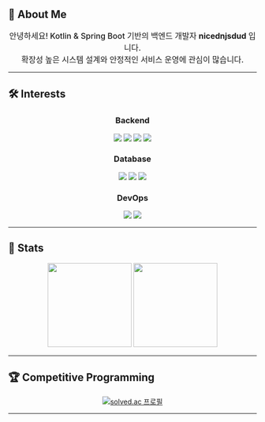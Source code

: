## 👋 About Me
<div align="center" style="font-size: 16px; font-weight: 500;">
    안녕하세요! Kotlin & Spring Boot 기반의 백엔드 개발자 <b>nicednjsdud</b> 입니다.  
    <br>확장성 높은 시스템 설계와 안정적인 서비스 운영에 관심이 많습니다.
</div>

---

## 🛠 Interests 
<div align="center">
    
### **Backend**
<img src="https://img.shields.io/badge/Java-007396?style=flat&logo=Java&logoColor=white">
<img src="https://img.shields.io/badge/Kotlin-7F52FF?style=flat&logo=Kotlin&logoColor=white">
<img src="https://img.shields.io/badge/Spring Boot-6DB33F?style=flat&logo=Spring Boot&logoColor=white">
<img src="https://img.shields.io/badge/JPA-6DB33F?style=flat&logo=Hibernate&logoColor=white">

### **Database**
<img src="https://img.shields.io/badge/MySQL-4479A1?style=flat&logo=MySQL&logoColor=white">
<img src="https://img.shields.io/badge/PostgreSQL-316192?style=flat&logo=PostgreSQL&logoColor=white">
<img src="https://img.shields.io/badge/Redis-DC382D?style=flat&logo=Redis&logoColor=white">

### **DevOps**
<img src="https://img.shields.io/badge/Docker-2496ED?style=flat&logo=Docker&logoColor=white">
<img src="https://img.shields.io/badge/Jenkins-D24939?style=flat&logo=Jenkins&logoColor=white">
</div>

---

## 🏅 Stats
<div align="center">
    <img src="https://github-readme-stats.vercel.app/api?username=nicednjsdud&show_icons=true&theme=default" height="170px">
    <img src="https://github-readme-stats.vercel.app/api/top-langs/?username=nicednjsdud&layout=compact&theme=default" height="170px">
</div>

---

## 🏆 Competitive Programming
<div align="center">
    <a href="https://solved.ac/nicednjsdud">
        <img src="http://mazassumnida.wtf/api/v2/generate_badge?boj=nicednjsdud" alt="solved.ac 프로필">
    </a>
</div>

---
